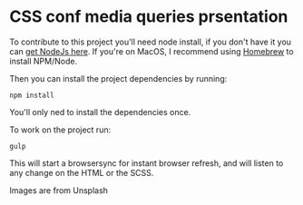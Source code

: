 # CSS conf media queries prsentation

To contribute to this project you'll need node install, if you don't have it you can [get NodeJs here](https://nodejs.org/en/). If you're on MacOS, I recommend using [Homebrew](https://brew.sh) to install NPM/Node.

Then you can install the project dependencies by running:

```
npm install
```

You'll only ned to install the dependencies once.

To work on the project run:

```
gulp
```

This will start a browsersync for instant browser refresh, and will listen to any change on the HTML or the SCSS.


Images are from Unsplash